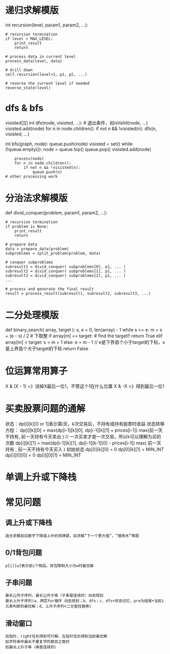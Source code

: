 # 递归求解模版
int recursion(level, param1, param2, ...):

    # recursion termination
    if level > MAX_LEVEL:
        print_result
        return

    # process data in current level
    process_data(level, data)

    # drill down
    self.recursion(level+1, p1, p2, ...)

    # reverse the current level if needed
    reverse_state(level)

# dfs & bfs
visisted[][]
int dfs(node, visisted, ...):
    # 退出条件，如isValid(node, ...)
    visisted.add(node)
    for n in node.children():
        if not n && !visisted(n):
            dfs(n, visisted, ...)

int bfs(graph, node):
    queue.push(node)
    visisted = set()
    while (!queue.empty()):
        node = queue.top()
        queue.pop()
        visisted.add(node)

        process(node)
        for n in node.children():
            if not n && !visisted(n):
                queue.push(n)
    # other processing work

# 分治法求解模版
def divid_conquer(problem, param1, param2, ...):
    
    # recursion termination
    if problem is None:
        print_result
        return

    # prepare data
    data = prepare_data(problem)
    subproblems = split_problem(problem, data)

    # conquer subproblems
    subresult1 = divid_conquer( subproblems[0], p1, ... )
    subresult2 = divid_conquer( subproblems[1], p1, ... )
    subresult3 = divid_conquer( subproblems[2], p1, ... )
    ...

    # process and generate the final result
    result = process_result(subresult1, subresult2, subresult3, ...)

# 二分处理模版
def binary_search( array, target ):
    s, e = 0, len(array) - 1
    while s <= e:
        m = s + (e - s) / 2 # 下取整
        if array[m] == target:
            # find the target!!
            return True
        elif array[m] < target:
            s = m + 1
        else:
            e = m - 1
    // e是下界首个小于target的下标，s是上界首个大于target的下标
    return False

# 位运算常用算子
X & (X - 1) =》消掉X最后一位1，不管这个1在什么位置
X & -X =》得到最后一位1

# 买卖股票问题的通解
状态：dp[i][k][0 or 1]表示第i天，k次交易后，不持有或持有股票时收益
状态转移方程：
dp[i][k][0] = max(dp[i-1][k][0], dp[i-1][k][1] + prices[i-1])
              max(前一天不持有,    前一天持有今天卖出     ) // 一次买卖才是一次交易，所以k可以理解为买的次数
dp[i][k][1] = max(dp[i-1][k][1], dp[i-1][k-1][0] - prices[i-1])
              max( 前一天持有  , 前一天不持有今天买入     )
初始状态
dp[0][k][0] = 0
dp[0][k][1] = MIN_INT
dp[i][0][0] = 0
dp[i][0][1] = MIN_INT

# 单调上升或下降栈

# 常见问题
## 调上升或下降栈
    适合求解前后数字下降或上升的规律题，如求解“下一个更大值”，“接雨水”等题
## 0/1背包问题
    p[i][w]表示前i个物品，背包限制大小为w时最优解
## 子串问题
    最长公共子序列，最长公共子串（子串是连续的）动态规划
    最长上升子序列(a、两层for循环 动态规划；b、dfs；c、dfs+状态记忆，pre为结尾+当前i元素判断的最优解；d、上升子序列+二分查找替换)
## 滑动窗口
    双指针，right往右得到可行解，左指针往右得到当前最优解
    如字符串中最长不重复字符数目之类的
    如最长上升子串（串是连续的）
